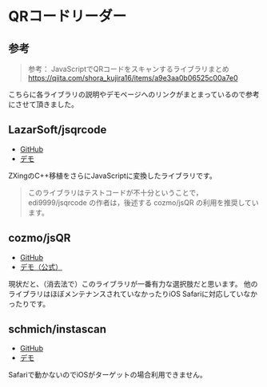 # QRコードリーダー

## 参考

> 参考： JavaScriptでQRコードをスキャンするライブラリまとめ
> https://qiita.com/shora_kujira16/items/a9e3aa0b06525c00a7e0

こちらに各ライブラリの説明やデモページへのリンクがまとまっているので参考にさせて頂きました。

## LazarSoft/jsqrcode
+ [GitHub](https://github.com/LazarSoft/jsqrcode)
+ [デモ](https://webqr.com/)

ZXingのC++移植をさらにJavaScriptに変換したライブラリです。
> このライブラリはテストコードが不十分ということで，edi9999/jsqrcode の作者は，後述する cozmo/jsQR の利用を推奨しています。

## cozmo/jsQR

+ [GitHub](https://github.com/cozmo/jsQR)
+ [デモ（公式）](https://cozmo.github.io/jsQR/)

現状だと、（消去法で）このライブラリが一番有力な選択肢だと思います。
他のライブラリはほぼメンテナンスされていなかったりiOS Safariに対応していなかったりです。

## schmich/instascan
+ [GitHub](https://github.com/schmich/instascan)
+ [デモ](https://schmich.github.io/instascan/)

Safariで動かないのでiOSがターゲットの場合利用できません。

